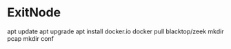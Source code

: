 # ExitNode

apt update
apt upgrade
apt install docker.io
docker pull blacktop/zeek
mkdir pcap
mkdir conf
